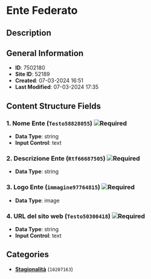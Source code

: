 # Ente Federato

## Description

## General Information
- **ID**: 7502180
- **Site ID**: 52189
- **Created**: 07-03-2024 16:51
- **Last Modified**: 07-03-2024 17:35

## Content Structure Fields
### 1. Nome Ente (`Testo58828055`) ![Required](https://img.shields.io/badge/*Required-red.svg)
- **Data Type**: string
- **Input Control**: text

### 2. Descrizione Ente (`Rtf66687505`) ![Required](https://img.shields.io/badge/*Required-red.svg)
- **Data Type**: string

### 3. Logo Ente (`immagine97764815`) ![Required](https://img.shields.io/badge/*Required-red.svg)
- **Data Type**: image

### 4. URL del sito web (`Testo50300418`) ![Required](https://img.shields.io/badge/*Required-red.svg)
- **Data Type**: string
- **Input Control**: text

## Categories
- **[Stagionalità](../../categories/stagionalità.md)** (`10207163`) 
